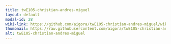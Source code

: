 ```yaml
---
title: twE105-christian-andres-miguel
layout: default
modal-id: 28
wiki-link: https://github.com/aigora/twE105-christian-andres-miguel/wiki
thumbnail: https://raw.githubusercontent.com/aigora/twE105-christian-andres-miguel/master/logo.png
alt: twE105-christian-andres-miguel
---
```


